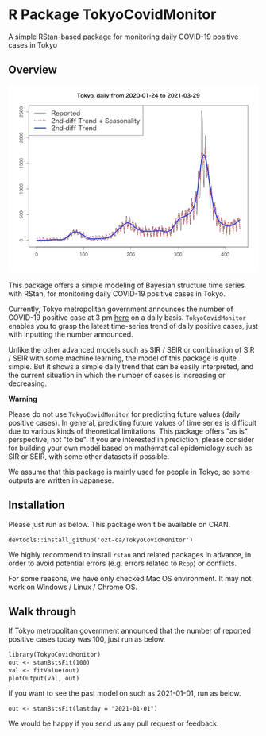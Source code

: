 # R Package TokyoCovidMonitor
A simple RStan-based package for monitoring daily COVID-19 positive cases in Tokyo

## Overview

<img src = "tools/summary_image.png">

This package offers a simple modeling of Bayesian structure time series with RStan, for monitoring daily COVID-19 positive cases in Tokyo.

Currently, Tokyo metropolitan government announces the number of COVID-19 positive case at 3 pm [here](https://www.fukushihoken.metro.tokyo.lg.jp/) on a daily basis. `TokyoCovidMonitor` enables you to grasp the latest time-series trend of daily positive cases, just with inputting the number announced.

Unlike the other advanced models such as SIR / SEIR or combination of SIR / SEIR with some machine learning, the model of this package is quite simple. But it shows a simple daily trend that can be easily interpreted, and the current situation in which the number of cases is increasing or decreasing.

**Warning**

Please do not use `TokyoCovidMonitor` for predicting future values (daily positive cases). In general, predicting future values of time series is difficult due to various kinds of theoretical limitations. This package offers "as is" perspective, not "to be". If you are interested in prediction, please consider for building your own model based on mathematical epidemiology such as SIR or SEIR, with some other datasets if possible.

We assume that this package is mainly used for people in Tokyo, so some outputs are written in Japanese.

## Installation

Please just run as below. This package won't be available on CRAN.

```
devtools::install_github('ozt-ca/TokyoCovidMonitor')
```

We highly recommend to install `rstan` and related packages in advance, in order to avoid potential errors (e.g. errors related to `Rcpp`) or conflicts.

For some reasons, we have only checked Mac OS environment. It may not work on Windows / Linux / Chrome OS.

## Walk through

If Tokyo metropolitan government announced that the number of reported positive cases today was 100, just run as below.

```
library(TokyoCovidMonitor)
out <- stanBstsFit(100)
val <- fitValue(out)
plotOutput(val, out)
```

If you want to see the past model on such as 2021-01-01, run as below.
```
out <- stanBstsFit(lastday = "2021-01-01")
```

We would be happy if you send us any pull request or feedback.
